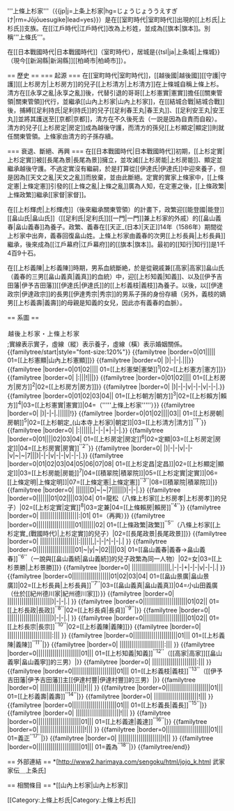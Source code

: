 '''上條上杉家'''（{{jp|j=上条上杉家|hg=じょうじょううえすぎけ|rm=Jōjōuesugike|lead=yes}}）是在[[室町時代|室町時代]]出現的[[上杉氏|上杉氏]]支族。在[[江戶時代|江戶時代]]改為上杉姓，並成為[[旗本|旗本]]。別稱'''上條氏'''。

在[[日本戰國時代|日本戰國時代]]（室町時代），居城是{{tsl|ja|上条城|上條城}}（現今[[新潟縣|新潟縣]][[柏崎市|柏崎市]]）。

== 歷史 ==
=== 起源 ===
在[[室町時代|室町時代]]，[[越後國|越後國]][[守護|守護]][[上杉房方|上杉房方]]的兒子[[上杉清方|上杉清方]]在上條城自稱上條上杉。清方在[[永享之亂|永享之亂]]後，代替引退的哥哥[[上杉憲實|憲實]]擔任[[關東管領|關東管領]]代行，並繼承[[山內上杉家|山內上杉家]]，在[[結城合戰|結城合戰]]後，捕縛[[足利持氏|足利持氏]]的兒子[[足利春王丸|春王丸]]、[[足利安王丸|安王丸]]並將其護送至[[京都|京都]]，清方在不久後死去（一説是因為自責而自殺）。清方的兒子[[上杉房定|房定]]成為越後守護，而清方的孫兒[[上杉顯定|顯定]]則就任關東管領。上條家由清方的子孫存續。

=== 衰退、斷絕、再興 ===
在[[日本戰國時代|日本戰國時代]]初期，[[上杉定實|上杉定實]]被[[長尾為景|長尾為景]]擁立，並攻滅[[上杉房能|上杉房能]]、顯定並繼承越後守護。不過定實沒有繼嗣，於是打算從[[伊達氏|伊達氏]]中迎來養子，但是因為[[天文之亂|天文之亂]]而放棄，並由此斷絕。定實的實家上條家中，[[上條定憲|上條定憲]]引發的[[上條之亂|上條之亂]]廣為人知，在定憲之後，[[上條政繁|上條政繁]]繼承[[家督|家督]]。

在[[上杉輝虎|上杉輝虎]]（後來繼承關東管領）的計畫下，政繁迎[[能登國|能登]][[畠山氏|畠山氏]]（[[足利氏|足利氏]][[一門|一門]]兼上杉家的外戚）的[[畠山義春|畠山義春]]為養子。政繁、義春在[[天正_(日本)|天正]]14年（1586年）期間從上杉家中出奔，義春回復畠山姓。上條上杉家由義春的次男[[上杉長員|上杉長員]]繼承，後來成為[[江戶幕府|江戶幕府]]的[[旗本|旗本]]。最初的[[知行|知行]]是1千4百9十石。

在[[上杉義陳|上杉義陳]]時期，男系血統斷絶，於是從親戚兼[[高家|高家]]畠山氏（義春的三男[[畠山義真|義真]]的血統）中，迎[[上杉知義|知義]]、以及[[伊予吉田藩|伊予吉田藩]][[伊達氏|伊達氏]]的[[上杉義枝|義枝]]為養子。以後，以[[伊達政宗|伊達政宗]]的長男[[伊達秀宗|秀宗]]的男系子孫的身份存續（另外，義枝的嫡男[[上杉義壽|義壽]]的母親是知義的女兒，因此亦有義春的血脈）。

== 系圖 == 
<div class="NavFrame" style="width:100%;">
 <div class="NavHead" style="padding:1.5px; line-height:1.7; letter-spacing:1px;">越後上杉家・上條上杉家</div>
 <div class="NavContent" style="text-align:left;">
;實線表示實子，虛線（縱）表示養子，虛線（橫）表示婚姻關係。
{{familytree/start|style="font-size:120%"}}
{{familytree |border=0|01||||| 01=[[上杉憲顯|山內上杉憲顯]]}}
{{familytree |border=0| |)|-|-|.|||}}
{{familytree |border=0|01|02|||| 01=[[上杉憲榮|憲榮]]<sup>1</sup>|02=[[上杉憲方|憲方]]}}
{{familytree |border=0| |:|||!|||}}
{{familytree |border=0|01|02|||| 01=[[上杉房方|房方]]<sup>2</sup>|02=[[上杉房方|房方]]}}
{{familytree |border=0| |)|-|-|v|-|-|v|-|-|.}}
{{familytree |border=0|01|02|03|04|| 01=[[上杉朝方|朝方]]<sup>3</sup>|02=[[上杉賴方|賴方]]<sup>4</sup>|03=[[上杉憲實|憲實]]|04=（'''''上條上杉家'''''）}}
{{familytree |border=0| |)|-|-|.||||||!}}
{{familytree |border=0|01|02||||03|| 01=[[上杉房朝|房朝]]<sup>5</sup>|02=[[上杉朝定_(山本寺上杉家)|朝定]]|03=[[上杉清方|清方]]<sup>''1''</sup>}}
{{familytree |border=0| |:||||||,|-|-|+|-|-|.}}
{{familytree |border=0|01||||02|03|04| 01=[[上杉房定|房定]]<sup>6</sup>|02=定顯|03=[[上杉房定|房定]]|04=[[上杉房實|房實]]<sup>''2''</sup>}}
{{familytree |border=0| |)|-|-|v|-|-|v|~|~|7|||)|-|-|v|-|-|v|-|-|.}}
{{familytree |border=0|01|02|03|04|05|06|07|08| 01=[[上杉定昌|定昌]]|02=[[上杉顯定|顯定]]|03=[[上杉房能|房能]]<sup>7</sup>|04=[[積翠院|積翠院]]|05=[[上杉定實|定實]]|06=[[上條定明|上條定明]]|07=[[上條定憲|上條定憲]]<sup>''3''</sup>|08=[[積翠院|積翠院]]|}}
{{familytree |border=0| |||||||D|~|~|7||||||)|-|-|.}}
{{familytree |border=0|||||||01|02||||03|04| 01=龍松（八條上杉家[[上杉房孝|上杉房孝]]的兒子）|02=[[上杉定實|定實]]<sup>8</sup>|03=定兼|04=[[上條賴房|賴房]]<sup>''4''</sup>}}
{{familytree |border=0| |||||||||||||||||||:|01| 01=（再興）}}
{{familytree |border=0|||||||||||||||||||01|||||||02| 01=[[上條政繁|政繁]]<sup>''5''</sup>（八條上杉家[[上杉定實_(戰國時代)|上杉定實]]的兒子）|02=[[長尾政景|長尾政景]]}}
{{familytree |border=0| |||||||||||||||||||:||||||,|-|-|^|-|-|.| }}
{{familytree |border=0|||||||||||||||||||01|~|y|~|02||||03| 01=[[畠山義春|義春→畠山義春]]<sup>''6''</sup>（一說與[[畠山義続|畠山義続]]的兒子政繁為同一人物）|02=女|03=[[上杉景勝|上杉景勝]]}}
{{familytree |border=0| |||||||||||||||||||,|-|-|+|-|-|v|-|-|.| }}
{{familytree |border=0|||||||||||||||||||01|02|03|04| 01=[[畠山景廣|畠山景廣]]|02=[[上杉長員|上杉長員]]<sup>''7''</sup>|03=[[畠山義真|畠山義真]]|04=小山田義廣（仕於[[紀州德川家|紀州德川家]]）}}
{{familytree |border=0| ||||||||||||||||||||||)|-|-|.| }}
{{familytree |border=0||||||||||||||||||||||01|02|| 01=[[上杉長政|長政]]<sup>''8''</sup>|02=[[上杉長貞|長貞]]<sup>''9''</sup>|}}
{{familytree |border=0| ||||||||||||||||||||||)|-|-|.| }}
{{familytree |border=0||||||||||||||||||||||01|02|| 01=[[上杉長宗|長宗]]<sup>''10''</sup>|02=[[上杉義陳|義陳]]}}
{{familytree |border=0| ||||||||||||||||||||||:||| }}
{{familytree |border=0||||||||||||||||||||||01||| 01=[[上杉義陳|義陳]]<sup>''11''</sup>|}}
{{familytree |border=0| ||||||||||||||||||||||:||| }}
{{familytree |border=0||||||||||||||||||||||01||| 01=[[上杉知義|知義]]<sup>''12''</sup>（[[高家|高家]][[畠山義寧|畠山義寧]]的三男）|}}
{{familytree |border=0| ||||||||||||||||||||||:||| }}
{{familytree |border=0||||||||||||||||||||||01||| 01=[[上杉義枝|義枝]]<sup>''13''</sup>（[[伊予吉田藩|伊予吉田藩]]主[[伊達村豐|伊達村豐]]的三男）|}}
{{familytree |border=0| ||||||||||||||||||||||!||| }}
{{familytree |border=0||||||||||||||||||||||01||| 01=[[上杉義壽|義壽]]<sup>''14''</sup>|}}
{{familytree |border=0| ||||||||||||||||||||||!||| }}
{{familytree |border=0||||||||||||||||||||||01||| 01=[[上杉義長|義長]]<sup>''15''</sup>|}}
{{familytree |border=0| ||||||||||||||||||||||!||| }}
{{familytree |border=0||||||||||||||||||||||01||| 01=[[上杉義達|義達]]<sup>''16''</sup>|}}
{{familytree |border=0| ||||||||||||||||||||||!||| }}
{{familytree |border=0||||||||||||||||||||||01||| 01=義正<sup>''17''</sup>|}}
{{familytree |border=0| ||||||||||||||||||||||!||| }}
{{familytree |border=0||||||||||||||||||||||01||| 01=義為<sup>''18''</sup>|}}
{{familytree/end}}
<references />
</div>
</div>

== 外部連結 ==
*[http://www2.harimaya.com/sengoku/html/jojo_k.html 武家家伝＿上条氏]

== 相關條目 ==
*[[山內上杉家|山內上杉家]]

[[Category:上條上杉氏|Category:上條上杉氏]]